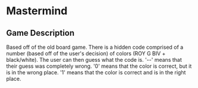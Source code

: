 # Mastermind

## Game Description
Based off of the old board game. There is a hidden code comprised of a number (based off of the user's decision) of colors (ROY G BIV + black/white). The user can then guess what the code is. '--' means that their guess was completely wrong. '0' means that the color is correct, but it is in the wrong place. '1' means that the color is correct and is in the right place.
